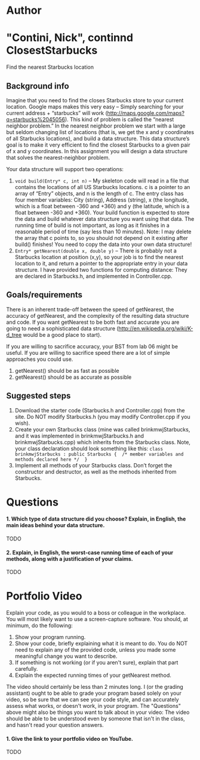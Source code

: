 Author
==========
"Contini, Nick", continnd
ClosestStarbucks
================

Find the nearest Starbucks location

Background info
---------------
Imagine that you need to find the closes Starbucks store to your current location. Google maps makes this very easy – Simply searching for your current address + “starbucks” will work (http://maps.google.com/maps?q=starbucks%2045056). This kind of problem is called the “nearest neighbor problem.” In the nearest neighbor problem we start with a large but seldom changing list of locations (that is, we get the x and y coordinates of all Starbucks locations), and build a data structure. This data structure’s goal is to make it very efficient to find the closest Starbucks to a given pair of x and y coordinates. In this assignment you will design a data structure that solves the nearest-neighbor problem. 

Your data structure will support two operations:

1. `void build(Entry* c, int n)` – My skeleton code will read in a file that contains the locations of all US Starbucks locations. c is a pointer to an array of “Entry” objects, and n is the length of c. The entry class has four member variables: City (string), Address (string), x (the longitude, which is a float between -360 and +360) and y (the latitude, which is a float between -360 and +360). Your build function is expected to store the data and build whatever data structure you want using that data. The running time of build is not important, as long as it finishes in a reasonable period of time (say less than 10 minutes). Note: I may delete the array that c points to, so you should not depend on it existing after build() finishes! You need to copy the data into your own data structure!
2.	`Entry* getNearest(double x, double y)` – There is probably not a Starbucks location at position (x,y), so your job is to find the nearest location to it, and return a pointer to the appropriate entry in your data structure. I have provided two functions for computing distance: They are declared in Starbucks.h, and implemented in Controller.cpp.

Goals/requirements
------------------
There is an inherent trade-off between the speed of getNearest, the accuracy of getNearest, and the complexity of the resulting data structure and code. If you want getNearest to be both fast and accurate you are going to need a sophisticated data structure (http://en.wikipedia.org/wiki/K-d_tree would be a good place to start).

If you are willing to sacrifice accuracy, your BST from lab 06 might be useful. If you are willing to sacrifice speed there are a lot of simple approaches you could use.

1. getNearest() should be as fast as possible
2. getNearest() should be as accurate as possible

Suggested steps
-----

1. Download the starter code (Starbucks.h and Controller.cpp) from the site. Do NOT modify Starbucks.h (you may modify Controller.cpp if you wish).
2. Create your own Starbucks class (mine was called brinkmwjStarbucks, and it was implemented in brinkmwjStarbucks.h and brinkmwjStarbucks.cpp) which inherits from the Starbucks class. Note, your class declaration should look something like this: `class brinkmwjStarbucks : public Starbucks { 
/* member variables and methods declared here */ 
}`
3. Implement all methods of your Starbucks class. Don’t forget the constructor and destructor, as well as the methods inherited from Starbucks.

Questions
=========

#### 1. Which type of data structure did you choose? Explain, in English, the main ideas behind your data structure.

TODO

#### 2. Explain, in English, the worst-case running time of each of your methods, along with a justification of your claims.

TODO

Portfolio Video
=========

Explain your code, as you would to a boss or colleague in the workplace. You will most likely want to use a screen-capture software. You should, at minimum, do the following:

1. Show your program running.
2. Show your code, briefly explaining what it is meant to do. You do NOT need to explain any of the provided code, unless you made some meaningful change you want to describe.
3. If something is not working (or if you aren't sure), explain that part carefully.
4. Explain the expected running times of your getNearest method.

The video should certainly be less than 2 minutes long. I (or the grading assistant) ought to be able to grade your program based solely on your video, so be sure that we can see your code style, and can accurately assess what works, or doesn't work, in your program. The "Questions" above might also be things you want to talk about in your video: The video should be able to be understood even by someone that isn't in the class, and hasn't read your question answers.

#### 1. Give the link to your portfolio video on YouTube.

TODO